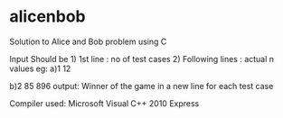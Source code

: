 alicenbob
=========

Solution to Alice and Bob problem using C


Input Should be 1) 1st line : no of test cases 2) Following lines : actual n values eg: a)1 12

b)2 85 896 output: Winner of the game in a new line for each test case

Compiler used: Microsoft Visual C++ 2010 Express
